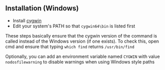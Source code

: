## Installation (Windows)
- Install [cygwin](https://cygwin.com/install.html)
- Edit your system's PATH so that `cygwin64\bin` is listed first

These steps basically ensure that the cygwin version of the command is called instead of the Windows version (if one exists). To check this, open cmd and ensure that typing `which find` returns `/usr/bin/find`
 
Optionally, you can add an environment variable named `CYGWIN` with value `nodosfilewarning` to disable warnings when using Windows style paths
